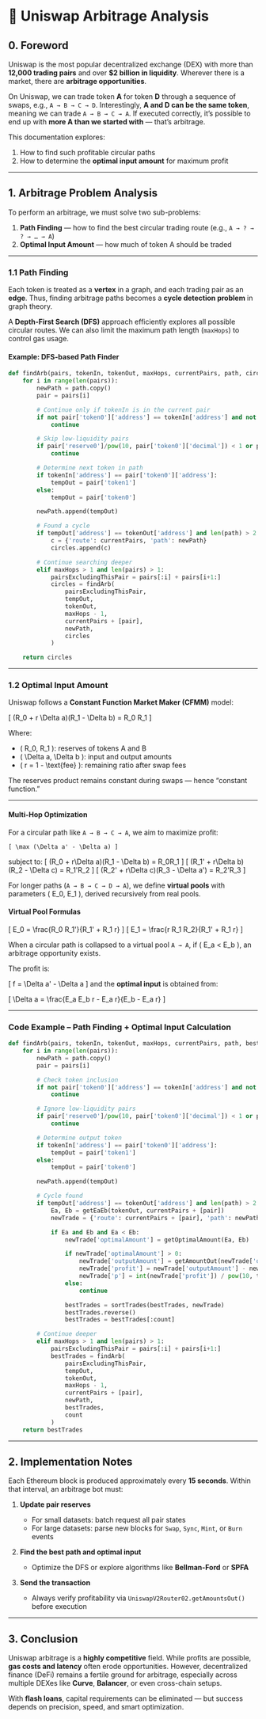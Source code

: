 # 🦄 Uniswap Arbitrage Analysis

## 0. Foreword

Uniswap is the most popular decentralized exchange (DEX) with more than **12,000 trading pairs** and over **$2 billion in liquidity**.
Wherever there is a market, there are **arbitrage opportunities**.

On Uniswap, we can trade token **A** for token **D** through a sequence of swaps, e.g., `A → B → C → D`.
Interestingly, **A and D can be the same token**, meaning we can trade `A → B → C → A`.
If executed correctly, it’s possible to end up with **more A than we started with** — that’s arbitrage.

This documentation explores:

1. How to find such profitable circular paths
2. How to determine the **optimal input amount** for maximum profit

---

## 1. Arbitrage Problem Analysis

To perform an arbitrage, we must solve two sub-problems:

1. **Path Finding** — how to find the best circular trading route
   (e.g., `A → ? → ? → … → A`)
2. **Optimal Input Amount** — how much of token A should be traded

---

### 1.1 Path Finding

Each token is treated as a **vertex** in a graph, and each trading pair as an **edge**.
Thus, finding arbitrage paths becomes a **cycle detection problem** in graph theory.

A **Depth-First Search (DFS)** approach efficiently explores all possible circular routes.
We can also limit the maximum path length (`maxHops`) to control gas usage.

#### Example: DFS-based Path Finder

```python
def findArb(pairs, tokenIn, tokenOut, maxHops, currentPairs, path, circles):
    for i in range(len(pairs)):
        newPath = path.copy()
        pair = pairs[i]

        # Continue only if tokenIn is in the current pair
        if not pair['token0']['address'] == tokenIn['address'] and not pair['token1']['address'] == tokenIn['address']:
            continue

        # Skip low-liquidity pairs
        if pair['reserve0']/pow(10, pair['token0']['decimal']) < 1 or pair['reserve1']/pow(10, pair['token1']['decimal']) < 1:
            continue

        # Determine next token in path
        if tokenIn['address'] == pair['token0']['address']:
            tempOut = pair['token1']
        else:
            tempOut = pair['token0']

        newPath.append(tempOut)

        # Found a cycle
        if tempOut['address'] == tokenOut['address'] and len(path) > 2:
            c = {'route': currentPairs, 'path': newPath}
            circles.append(c)

        # Continue searching deeper
        elif maxHops > 1 and len(pairs) > 1:
            pairsExcludingThisPair = pairs[:i] + pairs[i+1:]
            circles = findArb(
                pairsExcludingThisPair,
                tempOut,
                tokenOut,
                maxHops - 1,
                currentPairs + [pair],
                newPath,
                circles
            )

    return circles
```

---

### 1.2 Optimal Input Amount

Uniswap follows a **Constant Function Market Maker (CFMM)** model:

[
(R_0 + r \Delta a)(R_1 - \Delta b) = R_0 R_1
]

Where:

* ( R_0, R_1 ): reserves of tokens A and B
* ( \Delta a, \Delta b ): input and output amounts
* ( r = 1 - \text{fee} ): remaining ratio after swap fees

The reserves product remains constant during swaps — hence “constant function.”

---

#### Multi-Hop Optimization

For a circular path like `A → B → C → A`, we aim to maximize profit:

`[
\max (\Delta a' - \Delta a)
]`

subject to:
[
(R_0 + r\Delta a)(R_1 - \Delta b) = R_0R_1
]
[
(R_1' + r\Delta b)(R_2 - \Delta c) = R_1'R_2
]
[
(R_2' + r\Delta c)(R_3 - \Delta a') = R_2'R_3
]

For longer paths (`A → B → C → D → A`), we define **virtual pools** with parameters ( E_0, E_1 ), derived recursively from real pools.

#### Virtual Pool Formulas

[
E_0 = \frac{R_0 R_1'}{R_1' + R_1 r}
]
[
E_1 = \frac{r R_1 R_2}{R_1' + R_1 r}
]

When a circular path is collapsed to a virtual pool `A → A`,
if ( E_a < E_b ), an arbitrage opportunity exists.

The profit is:

[
f = \Delta a' - \Delta a
]
and the **optimal input** is obtained from:

[
\Delta a = \frac{E_a E_b r - E_a r}{E_b - E_a r}
]

---

### Code Example – Path Finding + Optimal Input Calculation

```python
def findArb(pairs, tokenIn, tokenOut, maxHops, currentPairs, path, bestTrades, count=5):
    for i in range(len(pairs)):
        newPath = path.copy()
        pair = pairs[i]

        # Check token inclusion
        if not pair['token0']['address'] == tokenIn['address'] and not pair['token1']['address'] == tokenIn['address']:
            continue

        # Ignore low-liquidity pairs
        if pair['reserve0']/pow(10, pair['token0']['decimal']) < 1 or pair['reserve1']/pow(10, pair['token1']['decimal']) < 1:
            continue

        # Determine output token
        if tokenIn['address'] == pair['token0']['address']:
            tempOut = pair['token1']
        else:
            tempOut = pair['token0']

        newPath.append(tempOut)

        # Cycle found
        if tempOut['address'] == tokenOut['address'] and len(path) > 2:
            Ea, Eb = getEaEb(tokenOut, currentPairs + [pair])
            newTrade = {'route': currentPairs + [pair], 'path': newPath, 'Ea': Ea, 'Eb': Eb}

            if Ea and Eb and Ea < Eb:
                newTrade['optimalAmount'] = getOptimalAmount(Ea, Eb)

                if newTrade['optimalAmount'] > 0:
                    newTrade['outputAmount'] = getAmountOut(newTrade['optimalAmount'], Ea, Eb)
                    newTrade['profit'] = newTrade['outputAmount'] - newTrade['optimalAmount']
                    newTrade['p'] = int(newTrade['profit']) / pow(10, tokenOut['decimal'])
                else:
                    continue

                bestTrades = sortTrades(bestTrades, newTrade)
                bestTrades.reverse()
                bestTrades = bestTrades[:count]

        # Continue deeper
        elif maxHops > 1 and len(pairs) > 1:
            pairsExcludingThisPair = pairs[:i] + pairs[i+1:]
            bestTrades = findArb(
                pairsExcludingThisPair,
                tempOut,
                tokenOut,
                maxHops - 1,
                currentPairs + [pair],
                newPath,
                bestTrades,
                count
            )
    return bestTrades
```

---

## 2. Implementation Notes

Each Ethereum block is produced approximately every **15 seconds**.
Within that interval, an arbitrage bot must:

1. **Update pair reserves**

   * For small datasets: batch request all pair states
   * For large datasets: parse new blocks for `Swap`, `Sync`, `Mint`, or `Burn` events

2. **Find the best path and optimal input**

   * Optimize the DFS or explore algorithms like **Bellman-Ford** or **SPFA**

3. **Send the transaction**

   * Always verify profitability via `UniswapV2Router02.getAmountsOut()` before execution

---

## 3. Conclusion

Uniswap arbitrage is a **highly competitive** field.
While profits are possible, **gas costs and latency** often erode opportunities.
However, decentralized finance (DeFi) remains a fertile ground for arbitrage,
especially across multiple DEXes like **Curve**, **Balancer**, or even cross-chain setups.

With **flash loans**, capital requirements can be eliminated —
but success depends on precision, speed, and smart optimization.


